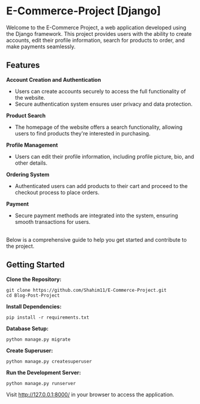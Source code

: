 ﻿# E-Commerce-Project [Django]

Welcome to the E-Commerce Project, a web application developed using the Django framework. This project provides users with the ability to create accounts, edit their profile information, search for products to order, and make payments seamlessly.


## Features ##

**Account Creation and Authentication**
* Users can create accounts securely to access the full functionality of the website.
* Secure authentication system ensures user privacy and data protection.

**Product Search**
* The homepage of the website offers a search functionality, allowing users to find products they're interested in purchasing.

**Profile Management**
* Users can edit their profile information, including profile picture, bio, and other details.

**Ordering System**
* Authenticated users can add products to their cart and proceed to the checkout process to place orders.

**Payment**
* Secure payment methods are integrated into the system, ensuring smooth transactions for users.

<br>
Below is a comprehensive guide to help you get started and contribute to the project.

## Getting Started ##
**Clone the Repository:**

    git clone https://github.com/Shahim11/E-Commerce-Project.git
    cd Blog-Post-Project

**Install Dependencies:**

    pip install -r requirements.txt

**Database Setup:**

    python manage.py migrate

**Create Superuser:**

    python manage.py createsuperuser

**Run the Development Server:**

    python manage.py runserver

Visit http://127.0.0.1:8000/ in your browser to access the application.


